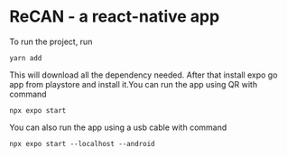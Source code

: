 # ReCAN - a react-native app

To run the project, run 
```
yarn add
```
This will download all the dependency needed. 
After that install expo go app from playstore and install it.You can run the app using QR with command
```
npx expo start 
```
You can also run the app using a usb cable with command
```
npx expo start --localhost --android 
```
